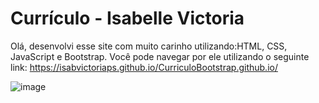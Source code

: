 # Currículo - Isabelle Victoria

Olá, desenvolvi esse site com muito carinho utilizando:HTML, CSS, JavaScript e Bootstrap.
Você pode navegar por ele utilizando o seguinte link: https://isabvictoriaps.github.io/CurriculoBootstrap.github.io/

![image](https://user-images.githubusercontent.com/93364960/163069245-5968f989-2708-4306-8d41-dbf328cde09d.png)
